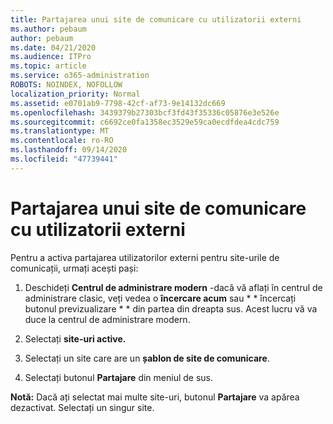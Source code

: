 ```yaml
---
title: Partajarea unui site de comunicare cu utilizatorii externi
ms.author: pebaum
author: pebaum
ms.date: 04/21/2020
ms.audience: ITPro
ms.topic: article
ms.service: o365-administration
ROBOTS: NOINDEX, NOFOLLOW
localization_priority: Normal
ms.assetid: e0701ab9-7798-42cf-af73-9e14132dc669
ms.openlocfilehash: 3439379b27303bcf3fd43f35336c05876e3e526e
ms.sourcegitcommit: c6692ce0fa1358ec3529e59ca0ecdfdea4cdc759
ms.translationtype: MT
ms.contentlocale: ro-RO
ms.lasthandoff: 09/14/2020
ms.locfileid: "47739441"
---
```

# <a name="share-a-communication-site-with-external-users"></a>Partajarea unui site de comunicare cu utilizatorii externi

Pentru a activa partajarea utilizatorilor externi pentru site-urile de comunicații, urmați acești pași: 
  
1. Deschideți **Centrul de administrare modern** -dacă vă aflați în centrul de administrare clasic, veți vedea o **încercare acum** sau * * încercați butonul previzualizare * * din partea din dreapta sus. Acest lucru vă va duce la centrul de administrare modern. 
  
2. Selectați **site-uri active.**
  
3. Selectați un site care are un **șablon de site de comunicare**. 
  
4. Selectați butonul **Partajare** din meniul de sus. 
  
 **Notă:** Dacă ați selectat mai multe site-uri, butonul **Partajare** va apărea dezactivat. Selectați un singur site. 
  

